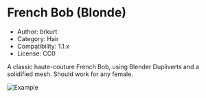# French Bob (Blonde)

* Author: brkurt
* Category: Hair
* Compatibility: 1.1.x
* License: CC0

A classic haute-couture French Bob, using Blender Dupliverts and a solidified mesh.  Should work for any female. 

![Example](frenchBobMHGUI.png)


